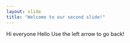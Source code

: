 ```yaml
---
layout: slide
title: "Welcome to our second slide!"
---
```

Hi everyone Hello
Use the left arrow to go back!
